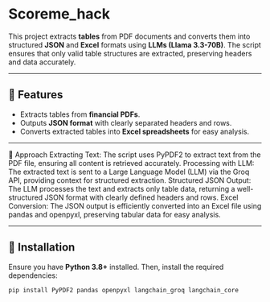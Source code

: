 # Scoreme_hack
 
This project extracts **tables** from PDF documents and converts them into structured **JSON** and **Excel** formats using **LLMs (Llama 3.3-70B)**. The script ensures that only valid table structures are extracted, preserving headers and data accurately.

---

## 🚀 Features  
- Extracts tables from **financial PDFs**.   
- Outputs **JSON format** with clearly separated headers and rows.  
- Converts extracted tables into **Excel spreadsheets** for easy analysis.

---
📌 Approach
Extracting Text: The script uses PyPDF2 to extract text from the PDF file, ensuring all content is retrieved accurately.
Processing with LLM: The extracted text is sent to a Large Language Model (LLM) via the Groq API, providing context for structured extraction.
Structured JSON Output: The LLM processes the text and extracts only table data, returning a well-structured JSON format with clearly defined headers and rows.
Excel Conversion: The JSON output is efficiently converted into an Excel file using pandas and openpyxl, preserving tabular data for easy analysis.


---

## 📌 Installation  

Ensure you have **Python 3.8+** installed. Then, install the required dependencies:  

```bash
pip install PyPDF2 pandas openpyxl langchain_groq langchain_core
